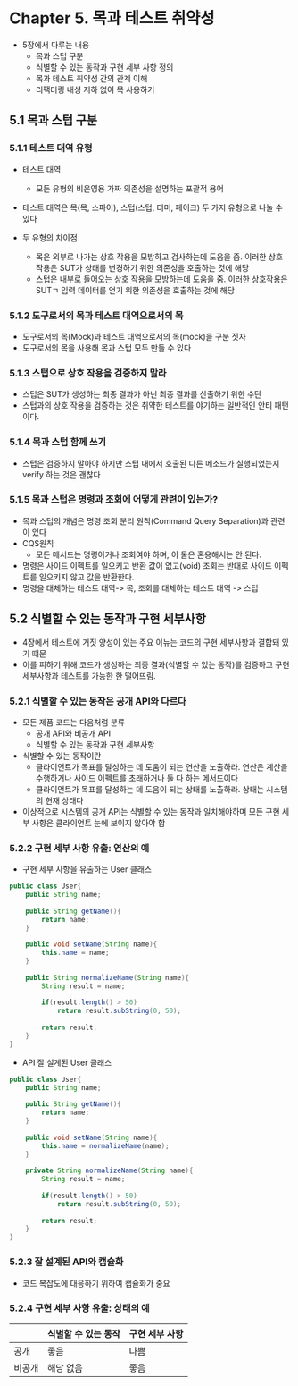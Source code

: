 # Chapter 5. 목과 테스트 취약성

- 5장에서 다루는 내용
    - 목과 스텁 구분
    - 식별할 수 있는 동작과 구현 세부 사항 정의
    - 목과 테스트 취약성 간의 관계 이해
    - 리팩터링 내성 저하 없이 목 사용하기

## 5.1 목과 스텁 구분

### 5.1.1 테스트 대역 유형 

- 테스트 대역
  - 모든 유형의 비운영용 가짜 의존성을 설명하는 포괄적 용어 

- 테스트 대역은 목(목, 스파이), 스텁(스텁, 더미, 페이크) 두 가지 유형으로 나눌 수 있다
- 두 유형의 차이점
  - 목은 외부로 나가는 상호 작용을 모방하고 검사하는데 도움을 줌. 이러한 상호 작용은 SUT가 상태를 변경하기 위한 의존성을 호출하는 것에 해당
  - 스텁은 내부로 들어오는 상호 작용을 모방하는데 도움을 줌. 이러한 상호작용은 SUTㄱ 입력 데이터를 얻기 위한 의존성을 호출하는 것에 해당


### 5.1.2 도구로서의 목과 테스트 대역으로서의 목

- 도구로서의 목(Mock)과 테스트 대역으로서의 목(mock)을 구분 짓자
- 도구로서의 목을 사용해 목과 스텁 모두 만들 수 있다

### 5.1.3 스텁으로 상호 작용을 검증하지 말라

- 스텁은 SUT가 생성하는 최종 결과가 아닌 최종 결과를 산출하기 위한 수단
- 스텁과의 상호 작용을 검증하는 것은 취약한 테스트를 야기하는 일반적인 안티 패턴이다.

### 5.1.4 목과 스텁 함께 쓰기

- 스텁은 검증하지 말아야 하지만 스텁 내에서 호출된 다른 메소드가 실행되었는지 verify 하는 것은 괜찮다

### 5.1.5 목과 스텁은 명령과 조회에 어떻게 관련이 있는가?

- 목과 스텁의 개념은 명령 조회 분리 원칙(Command Query Separation)과 관련이 있다
- CQS원칙
  - 모든 메서드는 명령이거나 조회여야 하며, 이 둘은 혼용해서는 안 된다.
- 명령은 사이드 이펙트를 일으키고 반환 값이 없고(void) 조회는 반대로 사이드 이펙트를 일으키지 않고 값을 반환한다.
- 명령을 대체하는 테스트 대역-> 목, 조회를 대체하는 테스트 대역 -> 스텁

## 5.2 식별할 수 있는 동작과 구현 세부사항

- 4장에서 테스트에 거짓 양성이 있는 주요 이뉴는 코드의 구현 세부사항과 결합돼 있기 떄문
- 이를 피하기 위해 코드가 생성하는 최종 결과(식별할 수 있는 동작)를 검증하고 구현 세부사항과 테스트를 가능한 한 떨어뜨림.

### 5.2.1 식별할 수 있는 동작은 공개 API와 다르다

- 모든 제품 코드는 다음처럼 분류
  - 공개 API와 비공개 API
  - 식별할 수 있는 동작과 구현 세부사항
- 식별할 수 있는 동작이란
  - 클라이언트가 목표를 달성하는 데 도움이 되는 연산을 노출하라. 연산은 계산을 수행하거나 사이드 이펙트를 초래하거나 둘 다 하는 메서드이다
  - 클라이언트가 목표를 달성하는 데 도움이 되는 상태를 노출하라. 상태는 시스템의 현재 상태다
- 이상적으로 시스템의 공개 API는 식별할 수 있는 동작과 일치해야하며 모든 구현 세부 사항은 클라이언트 눈에 보이지 않아야 함

### 5.2.2 구현 세부 사항 유출: 연산의 예

- 구현 세부 사항을 유출하는 User 클래스

```java
public class User{
    public String name;
    
    public String getName(){
        return name;
    }
    
    public void setName(String name){
        this.name = name;
    }
    
    public String normalizeName(String name){
        String result = name;
        
        if(result.length() > 50)
            return result.subString(0, 50);
        
        return result;
    }
}
```

- API 잘 설계된 User 클래스

```java
public class User{
    public String name;
    
    public String getName(){
        return name;
    }
    
    public void setName(String name){
        this.name = normalizeName(name);
    }
    
    private String normalizeName(String name){
        String result = name;
        
        if(result.length() > 50)
            return result.subString(0, 50);
        
        return result;
    }
}
```

### 5.2.3 잘 설계된 API와 캡슐화

- 코드 복잡도에 대응하기 위하여 캡슐화가 중요

### 5.2.4 구현 세부 사항 유출: 상태의 예

|        | 식별할 수 있는 동작 | 구현 세부 사항 |
| ------ | ------------------- | -------------- |
| 공개   | 좋음                | 나쁨           |
| 비공개 | 해당 없음           | 좋음           |


